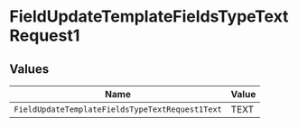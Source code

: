 # FieldUpdateTemplateFieldsTypeTextRequest1


## Values

| Name                                            | Value                                           |
| ----------------------------------------------- | ----------------------------------------------- |
| `FieldUpdateTemplateFieldsTypeTextRequest1Text` | TEXT                                            |